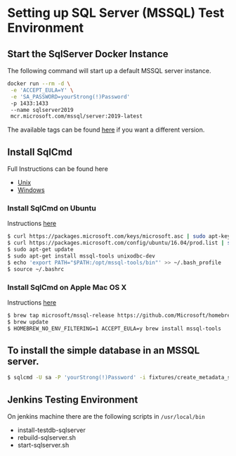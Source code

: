 # Setting up SQL Server (MSSQL) Test Environment

## Start the SqlServer Docker Instance

The following command will start up a default MSSQL server instance.

```bash
docker run --rm -d \
 -e 'ACCEPT_EULA=Y' \
 -e 'SA_PASSWORD=yourStrong(!)Password' 
 -p 1433:1433 
 --name sqlserver2019
 mcr.microsoft.com/mssql/server:2019-latest
```

The available tags can be found [here](https://hub.docker.com/_/microsoft-mssql-server) if you want a different version.

## Install SqlCmd 

Full Instructions can be found here

* [Unix](https://docs.microsoft.com/en-us/sql/linux/sql-server-linux-setup-tools?view=sql-server-ver15#macos)
* [Windows](https://docs.microsoft.com/en-us/sql/tools/sqlcmd-utility?view=sql-server-ver15)

### Install SqlCmd on Ubuntu

Instructions [here](https://docs.microsoft.com/en-us/sql/linux/sql-server-linux-setup-tools?view=sql-server-ver15#ubuntu)

```bash
$ curl https://packages.microsoft.com/keys/microsoft.asc | sudo apt-key add -
$ curl https://packages.microsoft.com/config/ubuntu/16.04/prod.list | sudo tee /etc/apt/sources.list.d/msprod.list
$ sudo apt-get update
$ sudo apt-get install mssql-tools unixodbc-dev
$ echo 'export PATH="$PATH:/opt/mssql-tools/bin"' >> ~/.bash_profile
$ source ~/.bashrc
```

### Install SqlCmd on Apple Mac OS X

Instructions [here](https://docs.microsoft.com/en-us/sql/linux/sql-server-linux-setup-tools?view=sql-server-ver15#macos)

```bash
$ brew tap microsoft/mssql-release https://github.com/Microsoft/homebrew-mssql-release
$ brew update
$ HOMEBREW_NO_ENV_FILTERING=1 ACCEPT_EULA=y brew install mssql-tools
```

## To install the simple database in an MSSQL server.

```bash
$ sqlcmd -U sa -P 'yourStrong(!)Password' -i fixtures/create_metadata_simple.sql
```

## Jenkins Testing Environment

On jenkins machine there are the following scripts in `/usr/local/bin`

* install-testdb-sqlserver
* rebuild-sqlserver.sh
* start-sqlserver.sh